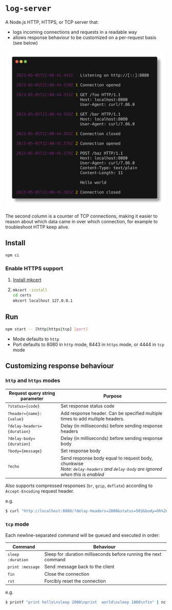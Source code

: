 # `log-server`

A Node.js HTTP, HTTPS, or TCP server that:

- logs incoming connections and requests in a readable way
- allows response behaviour to be customized on a per-request basis (see below)

![Screenshot](doc/screenshot.png)

The second column is a counter of TCP connections, making it easier to reason about which data came
in over which connection, for example to troubleshoot HTTP keep alive.

## Install

```sh
npm ci
```

### Enable HTTPS support

1. [Install mkcert](https://github.com/FiloSottile/mkcert?tab=readme-ov-file#installation)

2. ```sh
   mkcert -install
   cd certs
   mkcert localhost 127.0.0.1
   ```

## Run

```sh
npm start -- [http|https|tcp] [port]
```

- Mode defaults to `http`
- Port defaults to 8080 in `http` mode, 8443 in `https` mode, or 4444 in `tcp` mode

## Customizing response behaviour

### `http` and `https` modes

| Request query string parameter | Purpose                                                                                                                          |
| ------------------------------ | -------------------------------------------------------------------------------------------------------------------------------- |
| `?status={code}`               | Set response status code                                                                                                         |
| `?header={name}:{value}`       | Add response header. Can be specified multiple times to add multiple headers.                                                    |
| `?delay-headers={duration}`    | Delay (in milliseconds) before sending response headers                                                                          |
| `?delay-body={duration}`       | Delay (in milliseconds) before sending response body                                                                             |
| `?body={message}`              | Set response body                                                                                                                |
| `?echo`                        | Send response body equal to request body, chunkwise<br>_Note: `delay-headers` and `delay-body` are ignored when this is enabled_ |

Also supports compressed responses (`br`, `gzip`, `deflate`) according to `Accept-Encoding` request
header.

e.g.

```sh
$ curl "http://localhost:8080/?delay-headers=2000&status=503&body=Oh%20no!"
```

### `tcp` mode

Each newline-separated command will be queued and executed in order:

| Command           | Behaviour                                                        |
| ----------------- | ---------------------------------------------------------------- |
| `sleep :duration` | Sleep for :duration milliseconds before running the next command |
| `print :message`  | Send :message back to the client                                 |
| `fin`             | Close the connection                                             |
| `rst`             | Forcibly reset the connection                                    |

e.g.

```sh
$ printf "print hello\nsleep 2000\nprint  world\nsleep 1000\nfin" | nc localhost 4444
```
